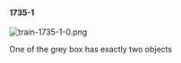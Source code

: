 #### 1735-1
![train-1735-1-0.png](https://github.com/lil-lab/nlvr/raw/master/nlvr/train/images/76/train-1735-1-0.png "train-1735-1-0.png")

One of the grey box has exactly two objects